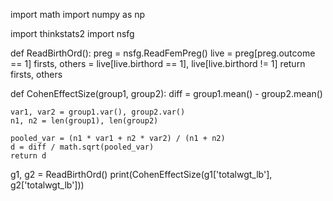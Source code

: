 import math
import numpy as np

import thinkstats2
import nsfg

def ReadBirthOrd():
    preg = nsfg.ReadFemPreg()
    live = preg[preg.outcome == 1]
    firsts, others = live[live.birthord == 1], live[live.birthord != 1]
    return firsts, others

def CohenEffectSize(group1, group2):
    diff = group1.mean() - group2.mean()
    
    var1, var2 = group1.var(), group2.var()
    n1, n2 = len(group1), len(group2)
    
    pooled_var = (n1 * var1 + n2 * var2) / (n1 + n2)
    d = diff / math.sqrt(pooled_var)
    return d

g1, g2 = ReadBirthOrd()
print(CohenEffectSize(g1['totalwgt_lb'], g2['totalwgt_lb']))
